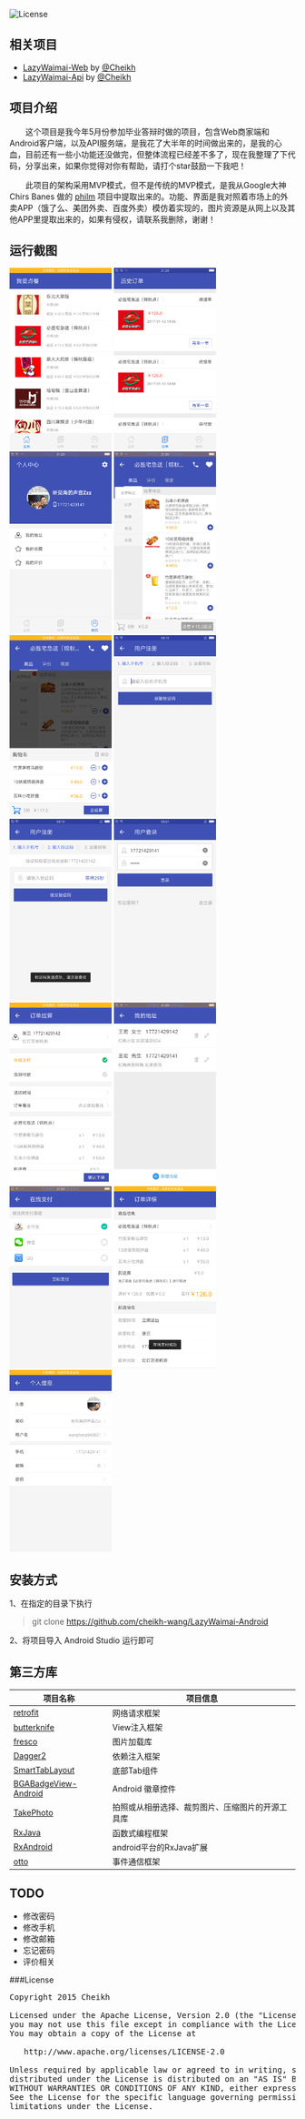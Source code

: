 ![License](https://img.shields.io/badge/license-Apache%202.0-brightgreen.svg?style=flat)

## 相关项目

* [LazyWaimai-Web](https://github.com/cheikh-wang/LazyWaimai-Web) by [@Cheikh](https://github.com/cheikh-wang)
* [LazyWaimai-Api](https://github.com/cheikh-wang/LazyWaimai-Api) by [@Cheikh](https://github.com/cheikh-wang)

## 项目介绍

　　这个项目是我今年5月份参加毕业答辩时做的项目，包含Web商家端和Android客户端，以及API服务端，是我花了大半年的时间做出来的，是我的心血，目前还有一些小功能还没做完，但整体流程已经差不多了，现在我整理了下代码，分享出来，如果你觉得对你有帮助，请打个star鼓励一下我吧！

　　此项目的架构采用MVP模式，但不是传统的MVP模式，是我从Google大神 Chirs Banes 做的 [philm](https://github.com/chrisbanes/philm) 项目中提取出来的。功能、界面是我对照着市场上的外卖APP（饿了么、美团外卖、百度外卖）模仿着实现的，图片资源是从网上以及其他APP里提取出来的，如果有侵权，请联系我删除，谢谢！

## 运行截图

<img src="art/1.png" width="180" height="320" alt="截图1" />
<img src="art/2.png" width="180" height="320" alt="截图2" />
<img src="art/3.png" width="180" height="320" alt="截图3" />
<img src="art/4.png" width="180" height="320" alt="截图4" />
<img src="art/5.png" width="180" height="320" alt="截图5" />
<img src="art/6.png" width="180" height="320" alt="截图6" />
<img src="art/7.png" width="180" height="320" alt="截图7" />
<img src="art/8.png" width="180" height="320" alt="截图8" />
<img src="art/9.png" width="180" height="320" alt="截图9" />
<img src="art/10.png" width="180" height="320" alt="截图10" />
<img src="art/11.png" width="180" height="320" alt="截图10" />
<img src="art/12.png" width="180" height="320" alt="截图10" />
<img src="art/13.png" width="180" height="320" alt="截图10" />

## 安装方式
1、在指定的目录下执行

> git clone https://github.com/cheikh-wang/LazyWaimai-Android

2、将项目导入 Android Studio 运行即可


## 第三方库

项目名称 | 项目信息
------- | -------
[retrofit](https://github.com/square/retrofit) | 网络请求框架
[butterknife](https://github.com/JakeWharton/butterknife) | View注入框架
[fresco](https://github.com/facebook/fresco) | 图片加载库
[Dagger2](https://github.com/google/dagger) | 依赖注入框架
[SmartTabLayout](https://github.com/ogaclejapan/SmartTabLayout) | 底部Tab组件
[BGABadgeView-Android](https://github.com/bingoogolapple/BGABadgeView-Android) | Android 徽章控件
[TakePhoto](https://github.com/crazycodeboy/TakePhoto) | 拍照或从相册选择、裁剪图片、压缩图片的开源工具库
[RxJava](https://github.com/ReactiveX/RxJava) | 函数式编程框架
[RxAndroid](https://github.com/ReactiveX/RxAndroid) | android平台的RxJava扩展
[otto](https://github.com/square/otto) | 事件通信框架

## TODO 
+ 修改密码
+ 修改手机
+ 修改邮箱
+ 忘记密码
+ 评价相关

###License
<pre>
Copyright 2015 Cheikh

Licensed under the Apache License, Version 2.0 (the "License");
you may not use this file except in compliance with the License.
You may obtain a copy of the License at

   http://www.apache.org/licenses/LICENSE-2.0

Unless required by applicable law or agreed to in writing, software
distributed under the License is distributed on an "AS IS" BASIS,
WITHOUT WARRANTIES OR CONDITIONS OF ANY KIND, either express or implied.
See the License for the specific language governing permissions and
limitations under the License.
</pre>